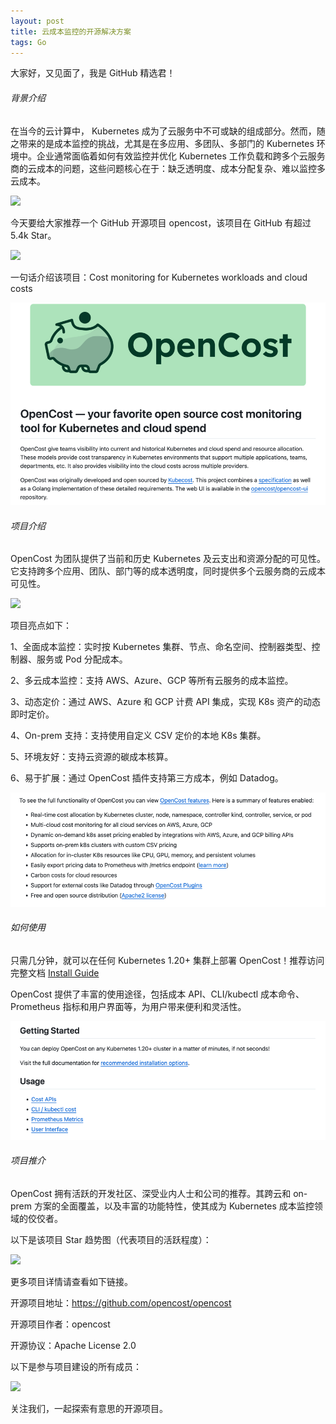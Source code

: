 ```yaml
---
layout: post
title: 云成本监控的开源解决方案
tags: Go
---
```


大家好，又见面了，我是 GitHub 精选君！

###### 背景介绍

在当今的云计算中， Kubernetes 成为了云服务中不可或缺的组成部分。然而，随之带来的是成本监控的挑战，尤其是在多应用、多团队、多部门的 Kubernetes 环境中。企业通常面临着如何有效监控并优化 Kubernetes 工作负载和跨多个云服务商的云成本的问题，这些问题核心在于：缺乏透明度、成本分配复杂、难以监控多云成本。

![](/Users/zhupeng/Work/git/zhupeng.github.io/images/image-20241218231610593.png)

今天要给大家推荐一个 GitHub 开源项目 opencost，该项目在 GitHub 有超过 5.4k Star。

![](https://stats.deeptrain.net/repo/opencost/opencost/?theme=light)

一句话介绍该项目：Cost monitoring for Kubernetes workloads and cloud costs

![](https://raw.githubusercontent.com/ZhuPeng/pic/master/images/compress_image-20241125230922756.png)


###### 项目介绍

OpenCost 为团队提供了当前和历史 Kubernetes 及云支出和资源分配的可见性。它支持跨多个应用、团队、部门等的成本透明度，同时提供多个云服务商的云成本可见性。

![](/Users/zhupeng/Work/git/zhupeng.github.io/images/image-20241218231449782.png)

项目亮点如下：

1、全面成本监控：实时按 Kubernetes 集群、节点、命名空间、控制器类型、控制器、服务或 Pod 分配成本。

2、多云成本监控：支持 AWS、Azure、GCP 等所有云服务的成本监控。

3、动态定价：通过 AWS、Azure 和 GCP 计费 API 集成，实现 K8s 资产的动态即时定价。

4、On-prem 支持：支持使用自定义 CSV 定价的本地 K8s 集群。

5、环境友好：支持云资源的碳成本核算。

6、易于扩展：通过 OpenCost 插件支持第三方成本，例如 Datadog。

![](https://raw.githubusercontent.com/ZhuPeng/pic/master/images/compress_image-20241125231119270.png)

###### 如何使用

只需几分钟，就可以在任何 Kubernetes 1.20+ 集群上部署 OpenCost！推荐访问完整文档 [Install Guide](https://www.opencost.io/docs/installation/install)

OpenCost 提供了丰富的使用途径，包括成本 API、CLI/kubectl 成本命令、Prometheus 指标和用户界面等，为用户带来便利和灵活性。

![](https://raw.githubusercontent.com/ZhuPeng/pic/master/images/compress_image-20241125231405971.png)

###### 项目推介

OpenCost 拥有活跃的开发社区、深受业内人士和公司的推荐。其跨云和 on-prem 方案的全面覆盖，以及丰富的功能特性，使其成为 Kubernetes 成本监控领域的佼佼者。

以下是该项目 Star 趋势图（代表项目的活跃程度）：

![](https://api.star-history.com/svg?repos=opencost/opencost&type=Timeline)

更多项目详情请查看如下链接。

开源项目地址：https://github.com/opencost/opencost 

开源项目作者：opencost

开源协议：Apache License 2.0

以下是参与项目建设的所有成员：

![](https://contrib.rocks/image?repo=opencost/opencost)

关注我们，一起探索有意思的开源项目。

